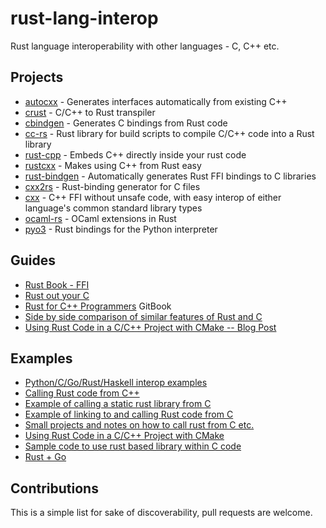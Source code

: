 # rust-lang-interop

Rust language interoperability with other languages - C, C++ etc.

## Projects

* [autocxx](https://github.com/google/autocxx) - Generates interfaces automatically from existing C++
* [crust](https://github.com/NishanthSpShetty/crust) - C/C++ to Rust transpiler
* [cbindgen](https://github.com/eqrion/cbindgen) - Generates C bindings from Rust code
* [cc-rs](https://github.com/alexcrichton/cc-rs) - Rust library for build scripts to compile C/C++ code into a Rust library
* [rust-cpp](https://github.com/mystor/rust-cpp) - Embeds C++ directly inside your rust code
* [rustcxx](https://github.com/google/rustcxx) - Makes using C++ from Rust easy
* [rust-bindgen](https://github.com/rust-lang-nursery/rust-bindgen) - Automatically generates Rust FFI bindings to C libraries
* [cxx2rs](https://github.com/manuels/cxx2rs) - Rust-binding generator for C files
* [cxx](https://github.com/dtolnay/cxx) - C++ FFI without unsafe code, with easy interop of either language's common standard library types
* [ocaml-rs](https://github.com/zshipko/ocaml-rs) - OCaml extensions in Rust
* [pyo3](https://github.com/PyO3/pyo3) - Rust bindings for the Python interpreter

## Guides

* [Rust Book - FFI](https://doc.rust-lang.org/book/first-edition/ffi.html)
* [Rust out your C](https://github.com/carols10cents/rust-out-your-c-talk)
* [Rust for C++ Programmers](https://github.com/aminb/rust-for-c) GitBook
* [Side by side comparison of similar features of Rust and C](https://github.com/MarcManiez/Intro-to-Rust)
* [Using Rust Code in a C/C++ Project with CMake -- Blog Post](https://blog.devolutions.net/2018/06/insider-series-using-rust-code-in-a-cc-project-with-cmake)

## Examples

* [Python/C/Go/Rust/Haskell interop examples](https://github.com/jBugman/interop)
* [Calling Rust code from C++](https://github.com/rillian/rust-ffi)
* [Example of calling a static rust library from C](https://github.com/shadowmint/rust-extern)
* [Example of linking to and calling Rust code from C](https://github.com/doublec/rust-from-c-example)
* [Small projects and notes on how to call rust from C etc.](https://github.com/allan-simon/ffi-rust)
* [Using Rust Code in a C/C++ Project with CMake](https://github.com/ekse/cmake_rust_sample)
* [Sample code to use rust based library within C code](https://github.com/alishir/c-rust)
* [Rust + Go](https://github.com/mediremi/rust-plus-golang)

## Contributions

This is a simple list for sake of discoverability, pull requests are welcome.
